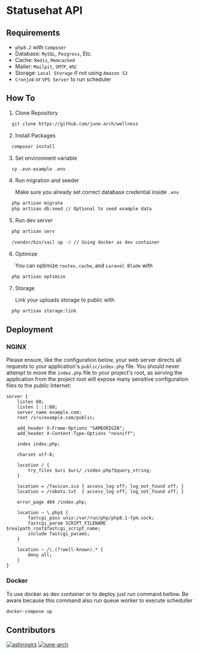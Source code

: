 # Statusehat API

## Requirements
- `php8.2` with `Composer`
- Database: `MySQL`, `Posgress`, Etc.
- Cache: `Redis`, `Memcached`
- Mailer: `Mailpit`, `SMTP`, etc
- Storage: `Local Storage` if not using `Amazon S3`
- `Cronjob` or `VPS Server` to run scheduler

## How To

1. Clone Repository
```bash
  git clone https://github.com/june-arch/wellness
```

2. Install Packages
```bash
  composer install
```

3. Set environment variable
```bash
  cp .evn-example .env
```

4. Run migration and seeder
    
   Make sure you already set correct database credential inside `.env`
```bash
  php artisan migrate
  php artisan db:seed // Optional to seed example data
```

5. Run dev server
```bash
  php artisan serv

  /vendor/bin/sail up -d // Using docker as dev container
```

6. Optimize
  
    You can optimize `routes`, `cache`, and `Laravel Blade` with
```bash
  php artisan optimize
```

7. Storage
  
    Link your uploads storage to public with
```bash
  php artisan storage:link
```

## Deployment


### NGINX

Please ensure, like the configuration below, your web server directs all requests to your application's `public/index.php` file. You should never attempt to move the `index.php` file to your project's root, as serving the application from the project root will expose many sensitive configuration files to the public Internet:

```nginx
server {
    listen 80;
    listen [::]:80;
    server_name example.com;
    root /srv/example.com/public;
 
    add_header X-Frame-Options "SAMEORIGIN";
    add_header X-Content-Type-Options "nosniff";
 
    index index.php;
 
    charset utf-8;
 
    location / {
        try_files $uri $uri/ /index.php?$query_string;
    }
 
    location = /favicon.ico { access_log off; log_not_found off; }
    location = /robots.txt  { access_log off; log_not_found off; }
 
    error_page 404 /index.php;
 
    location ~ \.php$ {
        fastcgi_pass unix:/var/run/php/php8.1-fpm.sock;
        fastcgi_param SCRIPT_FILENAME $realpath_root$fastcgi_script_name;
        include fastcgi_params;
    }
 
    location ~ /\.(?!well-known).* {
        deny all;
    }
}
```

### Docker

To use docker as dev container or to deploy just run command bellow. Be aware because this command also run queue worker to execute scheduller

```bash
docker-compose up
```

## Contributors
[![ashirogirz](https://avatars.githubusercontent.com/u/15813991?s=64&v=4&fit=cover&h=300&w=300&mask=circle)](https://github.com/ashirogirz)
[![june-arch](https://avatars.githubusercontent.com/u/15813991?s=64&v=4&fit=cover&h=300&w=300&mask=circle)](https://github.com/june-arch)
